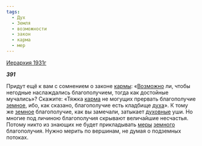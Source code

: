 ```yaml
---
tags:
  - Дух
  - Земля
  - возможности
  - закон
  - карма
  - мер
---
```

[Иерархия 1931г](https://127.0.0.1:4002/agni/1931)

___391___

Придут ещё к вам с сомнением о законе [кармы](../../../tags/#[карма](../../../tags/#карма)): «[Возможно](../../../tags/#возможности) ли, чтобы негодные наслаждались благополучием, тогда как достойные мучались»? Скажите: «Тяжка [карма](../../../tags/#карма) не могущих прервать благополучие [земное](../../../tags/#Земля), ибо, как сказано, благополучие есть кладбище [духа](../../../tags/#Дух)». К тому же [земное](../../../tags/#Земля) благополучие, как вы замечали, затыкает [духовные](../../../tags/#Дух) уши. Но многие под личиною благополучия скрывают величайшие несчастья. Потому никто из знающих не будет прикладывать [меры](../../../tags/#[мер](../../../tags/#мер)) [земного](../../../tags/#Земля) благополучия. Нужно мерить по вершинам, не думая о подземных потоках.   

